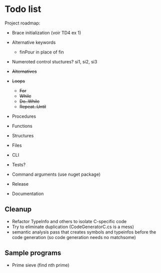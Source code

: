 # Todo list

Project roadmap:

- Brace initialization (voir TD4 ex 1)
- Alternative keywords
    - finPour in place of fin
- Numeroted control stuctures? si1, si2, si3

- ~~Alternatives~~
- ~~Loops~~
    - ~~For~~
    - ~~While~~
    - ~~Do..While~~
    - ~~Repeat..Until~~
- Procedures
- Functions
- Structures
- Files
- CLI
- Tests?
- Command arguments (use nuget package)
- Release
- Documentation

## Cleanup

- Refactor TypeInfo and others to isolate C-specific code
- Try to eliminate duplication (CodeGeneratorC.cs is a mess)
- semantic analysis pass that creates symbols and typeinfos before the code generation (so code generation needs no matchsome)

## Sample programs

- Prime sieve (find nth prime)

